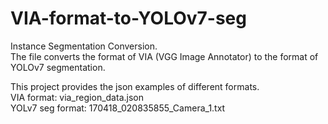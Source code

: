 # VIA-format-to-YOLOv7-seg
Instance Segmentation Conversion.   
The file converts the format of VIA (VGG Image Annotator) to the format of YOLOv7 segmentation.  

  This project provides the json examples of different formats.     
  VIA format: via_region_data.json   
  YOLv7 seg format: 170418_020835855_Camera_1.txt
